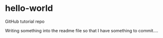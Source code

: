 # hello-world
GitHub tutorial repo

Writing something into the readme file so that I have something to commit....
